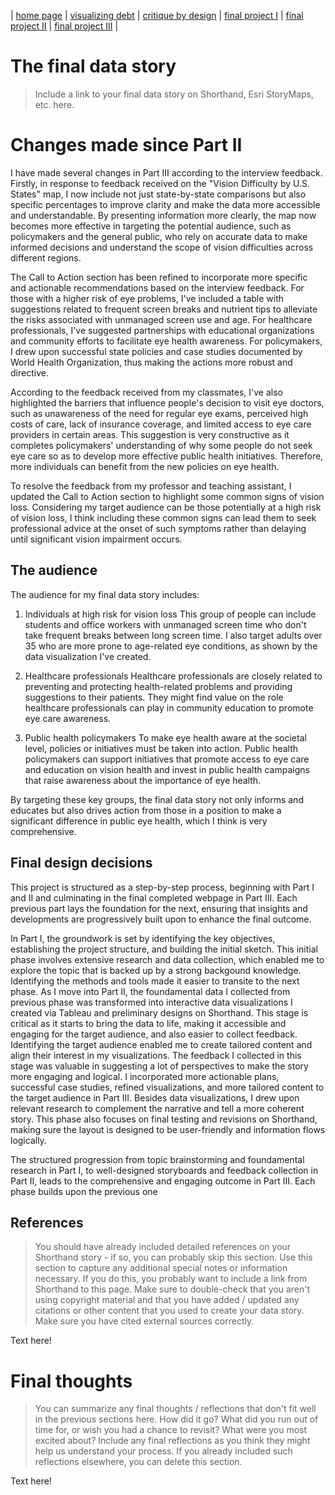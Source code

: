 | [home page](https://bingjie6.github.io/tswd-portfolio/) | [visualizing debt](visualizing-government-debt) | [critique by design](critique-by-design) | [final project I](final-project-part-one) | [final project II](final-project-part-two) | [final project III](final-project-part-three) |

# The final data story
> Include a link to your final data story on Shorthand, Esri StoryMaps, etc. here. 

# Changes made since Part II
I have made several changes in Part III according to the interview feedback. Firstly, in response to feedback received on the "Vision Difficulty by U.S. States" map, I now include not just state-by-state comparisons but also specific percentages to improve clarity and make the data more accessible and understandable. By presenting information more clearly, the map now becomes more effective in targeting the potential audience, such as policymakers and the general public, who rely on accurate data to make informed decisions and understand the scope of vision difficulties across different regions.

The Call to Action section has been refined to incorporate more specific and actionable recommendations based on the interview feedback. For those with a higher risk of eye problems, I've included a table with suggestions related to frequent screen breaks and nutrient tips to alleviate the risks associated with unmanaged screen use and age. For healthcare professionals, I've suggested partnerships with educational organizations and community efforts to facilitate eye health awareness. For policymakers, I drew upon successful state policies and case studies documented by World Health Organization, thus making the actions more robust and directive.

According to the feedback received from my classmates, I've also highlighted the barriers that influence people's decision to visit eye doctors, such as unawareness of the need for regular eye exams, perceived high costs of care, lack of insurance coverage, and limited access to eye care providers in certain areas. This suggestion is very constructive as it completes policymakers' understanding of why some people do not seek eye care so as to develop more effective public health initiatives. Therefore, more individuals can benefit from the new policies on eye health.

To resolve the feedback from my professor and teaching assistant, I updated the Call to Action section to highlight some common signs of vision loss. Considering my target audience can be those potentially at a high risk of vision loss, I think including these common signs can lead them to seek professional advice at the onset of such symptoms rather than delaying until significant vision impairment occurs.

## The audience
The audience for my final data story includes:

1. Individuals at high risk for vision loss
This group of people can include students and office workers with unmanaged screen time who don't take frequent breaks between long screen time. I also target adults over 35 who are more prone to age-related eye conditions, as shown by the data visualization I've created.

2. Healthcare professionals
Healthcare professionals are closely related to preventing and protecting health-related problems and providing suggestions to their patients. They might find value on the role healthcare professionals can play in community education to promote eye care awareness.

3. Public health policymakers
To make eye health aware at the societal level, policies or initiatives must be taken into action. Public health policymakers can support initiatives that promote access to eye care and education on vision health and invest in public health campaigns that raise awareness about the importance of eye health.

By targeting these key groups, the final data story not only informs and educates but also drives action from those in a position to make a significant difference in public eye health, which I think is very comprehensive.

## Final design decisions
This project is structured as a step-by-step process, beginning with Part I and II and culminating in the final completed webpage in Part III. Each previous part lays the foundation for the next, ensuring that insights and developments are progressively built upon to enhance the final outcome.

In Part I, the groundwork is set by identifying the key objectives, establishing the project structure, and building the initial sketch. This initial phase involves extensive research and data collection, which enabled me to explore the topic that is backed up by a strong backgound knowledge. Identifying the methods and tools made it easier to transite to the next phase. As I move into Part II, the foundamental data I collected from previous phase was transformed into interactive data visualizations I created via Tableau and preliminary designs on Shorthand. This stage is critical as it starts to bring the data to life, making it accessible and engaging for the target audience, and also easier to collect feedback. Identifying the target audience enabled me to create tailored content and align their interest in my visualizations. The feedback I collected in this stage was valuable in suggesting a lot of perspectives to make the story more engaging and logical. I incorporated more actionable plans, successful case studies, refined visualizations, and more tailored content to the target audience in Part III. Besides data visualizations, I drew upon relevant research to complement the narrative and tell a more coherent story. This phase also focuses on final testing and revisions on Shorthand, making sure the layout is designed to be user-friendly and information flows logically.

The structured progression from topic brainstorming and foundamental research in Part I, to well-designed storyboards and feedback collection in Part II, leads to the comprehensive and engaging outcome in Part III. Each phase builds upon the previous one 

## References
> You should have already included detailed references on your Shorthand story - if so, you can probably skip this section.  Use this section to capture any additional special notes or information necessary.  If you do this, you probably want to include a link from Shorthand to this page. Make sure to double-check that you aren't using copyright material and that you have added / updated any citations or other content that you used to create your data story.  Make sure you have cited external sources correctly. 

Text here!

# Final thoughts
> You can summarize any final thoughts / reflections that don't fit well in the previous sections here.  How did it go?  What did you run out of time for, or wish you had a chance to revisit?  What were you most excited about?  Include any final reflections as you think they might help us understand your process.  If you already included such reflections elsewhere, you can delete this section. 

Text here!
